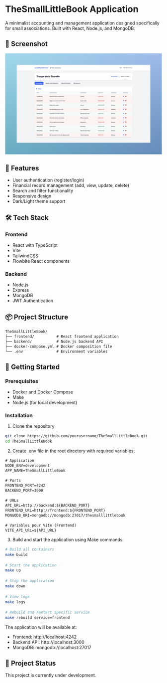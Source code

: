 # TheSmallLittleBook Application

A minimalist accounting and management application designed specifically for small associations. Built with React, Node.js, and MongoDB.

## 📸 Screenshot

![TheSmallLittleBook App Screenshot](.github/images/app-screenshot.png)

## 🚀 Features

- User authentication (register/login)
- Financial record management (add, view, update, delete)
- Search and filter functionality
- Responsive design
- Dark/Light theme support

## 🛠 Tech Stack

### Frontend
- React with TypeScript
- Vite
- TailwindCSS
- Flowbite React components

### Backend
- Node.js
- Express
- MongoDB
- JWT Authentication

## 📦 Project Structure

```
TheSmallLittleBook/
├── frontend/          # React frontend application
├── backend/           # Node.js backend API
├── docker-compose.yml # Docker composition file
└── .env               # Environment variables
```

## 🚦 Getting Started

### Prerequisites
- Docker and Docker Compose
- Make
- Node.js (for local development)

### Installation

1. Clone the repository
```bash
git clone https://github.com/yourusername/TheSmallLittleBook.git
cd TheSmallLittleBook
```

2. Create .env file in the root directory with required variables:
```properties
# Application
NODE_ENV=development
APP_NAME=TheSmallLittleBook

# Ports
FRONTEND_PORT=4242
BACKEND_PORT=3000

# URLs
API_URL=http://backend:${BACKEND_PORT}
FRONTEND_URL=http://frontend:${FRONTEND_PORT}
MONGODB_URI=mongodb://mongodb:27017/thesmalllittlebook

# Variables pour Vite (Frontend)
VITE_API_URL=${API_URL}
```

3. Build and start the application using Make commands:
```bash
# Build all containers
make build

# Start the application
make up

# Stop the application
make down

# View logs
make logs

# Rebuild and restart specific service
make rebuild service=frontend
```

The application will be available at:
- Frontend: http://localhost:4242
- Backend API: http://localhost:3000
- MongoDB: mongodb://localhost:27017

## 🚧 Project Status

This project is currently under development.
